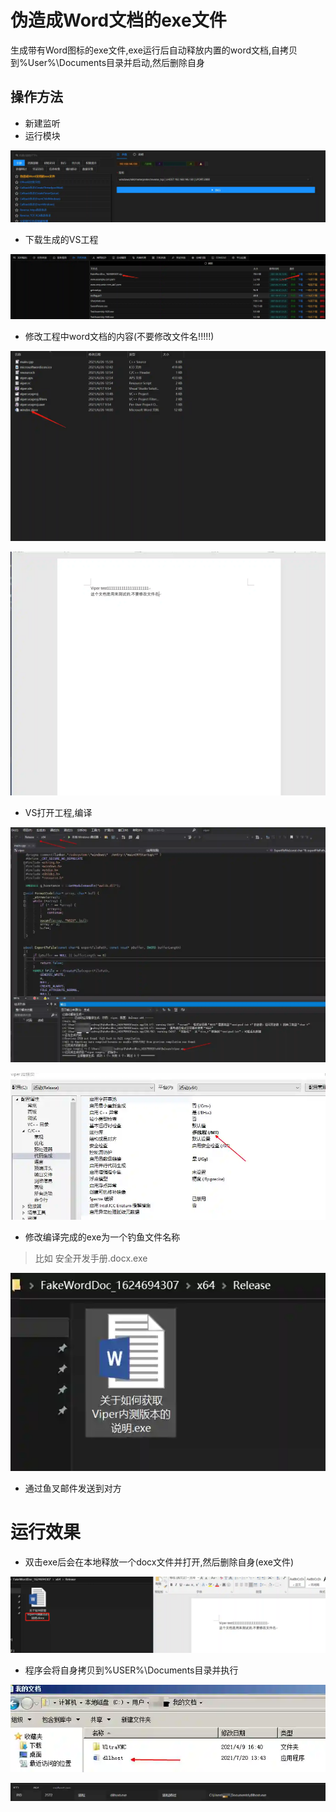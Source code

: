 # 伪造成Word文档的exe文件

生成带有Word图标的exe文件,exe运行后自动释放内置的word文档,自拷贝到%User%\Documents目录并启动,然后删除自身

## 操作方法

+ 新建监听
+ 运行模块

![](img\InitialAccess_SpearphishingAttachment_FakeWordDoc\1.webp)

+ 下载生成的VS工程

![](img\InitialAccess_SpearphishingAttachment_FakeWordDoc\2.webp)

+ 修改工程中word文档的内容(不要修改文件名!!!!!)

![](img\InitialAccess_SpearphishingAttachment_FakeWordDoc\3.webp)

![](img\InitialAccess_SpearphishingAttachment_FakeWordDoc\4.webp)

+ VS打开工程,编译

![](img\InitialAccess_SpearphishingAttachment_FakeWordDoc\5.webp)

![](img\InitialAccess_SpearphishingAttachment_FakeWordDoc\6.webp)

+ 修改编译完成的exe为一个钓鱼文件名称

> 比如 安全开发手册.docx.exe
>

![](img\InitialAccess_SpearphishingAttachment_FakeWordDoc\7.webp)

+ 通过鱼叉邮件发送到对方

# 运行效果

+ 双击exe后会在本地释放一个docx文件并打开,然后删除自身(exe文件)

![](img\InitialAccess_SpearphishingAttachment_FakeWordDoc\8.webp)

+ 程序会将自身拷贝到%USER%\Documents目录并执行

![](img\InitialAccess_SpearphishingAttachment_FakeWordDoc\9.webp)

![](img\InitialAccess_SpearphishingAttachment_FakeWordDoc\10.webp)




